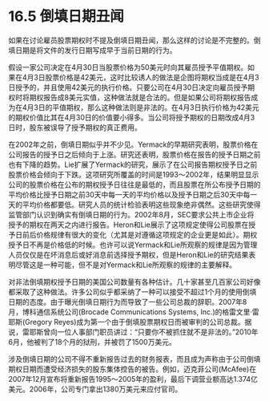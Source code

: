 # 16.5 倒填日期丑闻

如果在讨论雇员股票期权时不提及倒填日期丑闻，那么这样的讨论是不完整的。倒填日期是将文件的发行日期写成早于当前日期的行为。

假设一家公司决定在4月30日当股票价格为50美元时向其雇员授予平值期权。如果在4月3日股票价格是42美元，这时比较诱人的做法是企图将期权当成是在4月3日授予的，并且使用42美元的执行价格。只要公司在4月30日决定向雇员授予期权时将期权报告成8美元实值，这种做法就是合法的。但是如果公司将期权报告成为在4月3日的平值期权，那么这种做法则是非法的。在4月3日执行价格为42美元的期权价值比其在4月30日的价值要小得多。当公司将授予期权的日期改成4月3日时，股东被误导了授予期权的真正费用。

在2002年之前，倒填日期似乎并不少见。Yermack的早期研究表明，股票价格在公司报告的授予日之后倾向于上涨。研究还表明，股票价格在报告的授予日期之前也有下降的趋势。Lie扩展了Yermack的研究，展示了在公司报告期权授予日之前股票价格会倾向于下跌。这项研究所覆盖的时间是1993～2002年，结果明显显示公司的股票价格在公布的期权授予日往往是最低的，而且股票在所公布授予日期的平均价格比授予日期之前30天中每一天的平均价格以及授予日期之后30天中每一天的平均价格都要低。研究人员的统计检验表明这些现象绝非偶然。这些研究使得监管部门认识到确实有倒填日期的行为。2002年8月，SEC要求公共上市企业将授予的期权在两天之内进行报告。Heron和Lie展示了这项规定使得公司股票在授予日前后价格规律有很大的变化（尤其是对遵循这项规定的企业更是如此）。期权授予日不再是价格低的时候。也许可以说Yermack和Lie所观察的规律是因为管理人员仅仅是在坏消息后或好消息前选择授予期权，但是Heron和Lie的研究结果表明尽管这是一种可能，但不是对Yermack和Lie所观察的规律的主要解释。

对非法倒填期权授予日期的美国公司数量有各种估计。几十家甚至几百家公司好像都采取了这种做法。许多公司似乎都采纳了一种可以接受不超过1个月的使用倒填日期的态度。由于曝光倒填日期行为而导致了一些公司总裁的辞职。2007年8月，博科通信系统公司(Brocade Communications Systems, Inc.)的格雷文里·雷耶斯(Gregory Reyes)成为第一个由于倒填股票期权日而被审判的公司总裁。据说，雷耶斯曾向一位人事部门职员讲过：“只要你不被抓住就不是非法的。”2010年6月，他被判了18个月的狱刑，并被罚了1500万美元。

涉及倒填日期的公司不得不重新报告过去的财务报表，而且成为声称由于公司倒填期权日期而遭受经济损失的股东集体控告的被告。例如，迈克菲公司(McAfee)在2007年12月宣布将重新报告1995～2005年的盈利，最后下调营业额高达1.374亿美元。2006年，公司专门拿出1380万美元来应付官司。